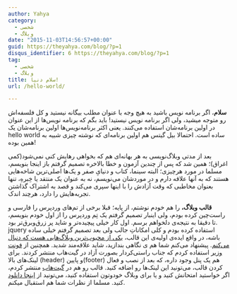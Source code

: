 ```yaml
---
author: Yahya
category:
  - شخصی
  - وبلاگ
date: "2015-11-03T14:56:57+00:00"
guid: https://theyahya.com/blog/?p=1
disqus_identifier: 6 https://theyahya.com/blog/?p=1
tag:
  - شخصی
  - وبلاگ
title: سلام دنیا!
url: /hello-world/

---
```

**سلام**، اگر برنامه نویس باشید به هیچ وجه با عنوان مطلب بیگانه نیستید و کل فلسفه‌اش رو متوجه میشید، ولی اگر برنامه نویس نیستید! باید بگم که برنامه نویس‌ها از این عنوان در اولین برنامه‌شان استفاده می‌کنند. یعنی اکثر برنامه‌نویس‌ها اولین برنامه‌شان یک hello world ساده است. احتمالا بیل گیتس هم اولین برنامه‌ای که نوشته چیزی شبیه به همین بوده!

بعد از مدتی وبلاگ‌نویسی به هر بهانه‌ای هم که بخواهی رهایش کنی نمی‌شود(کمی اغراق)؛ همین شد که پس از چندین آزمون و خطا بالاخره تصمیم گرفتم باز اینجا بنویسم، مسلما در مورد هرچیزی؛ البته سینما، کتاب و دنیایِ صفر و یک‌ها اصلی‌ترین شاخه‌هایی هستند که به آنها علاقه دارم و در موردشان می‌نویسم، نه به عنوان یک منتقد یا خِبرهِ، تنها بعنوان مخاطبی که وقت آزادش را با اینها سپری می‌کند و قصد به اشتراک گذاشتن تجربه‌هایش را دارد، هرچند اندک.

**قالب وبلاگ،** را هم خودم نوشتم، از پایه؛ قبلا برخی از تم‌های وردپرس را فارسی و راست‌چین کرده بودم، ولی اینبار تصمیم گرفتم یک تِم وردپرس را از اول خودم بنویسم، تا دقیقا به نتیجه‌ی دلخواهم برسم. اول کار خیلی پیچیده‌تر و شاید پر زرق‌وبرق‌تر بود. jquery استفاده کرده بودم و کلی امکاناتِ جالب ولی بعد تصمیم گرفتم خیلی ساده باشه، در واقع ایده‌ی اولیه‌ی این قالب، [یکی از محبوب‌ترین وبلاگ‌هایی هست که دنبال می‌کنم](http://zenhabits.net/). پیشنهاد می‌کنم شما هم ی نگاهی بندازید، شاید علاقه‌مند شدید. همچنین از [فونت وزیر](http://rastikerdar.github.io/vazir-font/) استفاده کردم که جناب راستی‌کردار بصورت آزاد در گیت‌هاب منتشر کردند. برای لینک‌های بالا (header) و پایین(footer) هم یک پنل وجود داره، که بعد از نصب و فعال کردن قالب، می‌تونید این لینک‌ها رو اضافه کنید. قالب رو هم در [گیت‌هاب](https://github.com/ysarbabi/thewhite) منتشر کردم، اگر خواستید امتحانش کنید و یا برای وبلاگ خودوتون استفاده کنید، می‌تونید از [اینجا دانلود](https://github.com/ysarbabi/thewhite/releases/latest) کنید. مسلما از نظرات شما هم استقبال میکنم.
